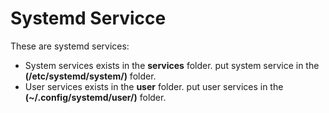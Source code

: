 
# Systemd Servicce 

These are systemd services:
* System services exists in the __services__ folder.
    put system service in the __(/etc/systemd/system/)__ folder. 
* User services exists in the __user__ folder.
    put user services in the __(~/.config/systemd/user/)__ folder.

